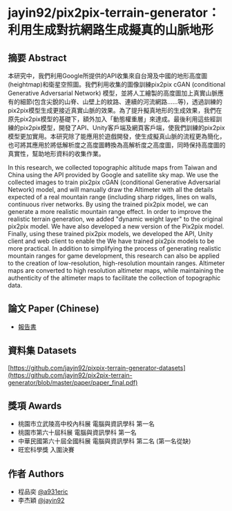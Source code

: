 # jayin92/pix2pix-terrain-generator：利用生成對抗網路生成擬真的山脈地形 

## 摘要 Abstract
本研究中，我們利用Google所提供的API收集來自台灣及中國的地形高度圖(heightmap)和衛星空照圖。我們利用收集的圖像訓練pix2pix cGAN (conditional Generative Adversarial Network) 模型，並將人工繪製的高度圖加上真實山脈應有的細節(包含尖銳的山脊、山壁上的紋路、連續的河流網路……等)，透過訓練的pix2pix模型生成更接近真實山脈的效果。為了提升擬真地形的生成效果，我們在原先pix2pix模型的基礎下，額外加入「動態權重層」來達成。最後利用這些經訓練的pix2pix模型，開發了API、Unity客戶端及網頁客戶端，使我們訓練的pix2pix模型更加實用。本研究除了能應用於遊戲開發，使生成擬真山脈的流程更為簡化，也可將其應用於將低解析度之高度圖轉換為高解析度之高度圖，同時保持高度圖的真實性，幫助地形資料的收集作業。

In this research, we collected topographic altitude maps from Taiwan and China using the API provided by Google and satellite sky map. We use the collected images to train pix2pix cGAN (conditional Generative Adversarial Network) model, and will manually draw the Altimeter with all the details expected of a real mountain range (including sharp ridges, lines on walls, continuous river networks. By using the trained pix2pix model, we can generate a more realistic mountain range effect. In order to improve the realistic terrain generation, we added "dynamic weight layer" to the original pix2pix model. We have also developed a new version of the Pix2pix model. Finally, using these trained pix2pix models, we developed the API, Unity client and web client to enable the We have trained pix2pix models to be more practical. In addition to simplifying the process of generating realistic mountain ranges for game development, this research can also be applied to the creation of low-resolution, high-resolution mountain ranges. Altimeter maps are converted to high resolution altimeter maps, while maintaining the authenticity of the altimeter maps to facilitate the collection of topographic data.

## 論文 Paper (Chinese)
- [報告書](https://github.com/jayin92/pix2pix-terrain-generator/blob/master/paper/paper_final.pdf)


## 資料集 Datasets
[https://github.com/jayin92/pixpix-terrain-generator-datasets](https://github.com/jayin92/pix2pix-terrain-generator/blob/master/paper/paper_final.pdf)


## 獎項 Awards
- 桃園市立武陵高中校內科展 電腦與資訊學科 第一名
- 桃園市第六十屆科展 電腦與資訊學科 第一名
- 中華民國第六十屆全國科展 電腦與資訊學科 第二名 (第一名從缺)
- 旺宏科學獎 入圍決賽


## 作者 Authors
- 程品奕 [@a931eric](https://github.com/a931eric)
- 李杰穎 [@jayin92](https://github.com/jayin92)


